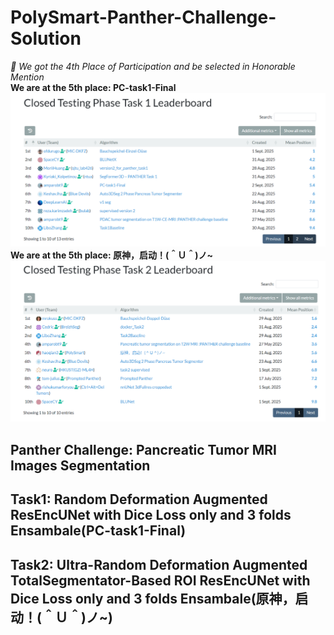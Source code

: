 # PolySmart-Panther-Challenge-Solution
*🎉 We got the 4th Place of Participation and be selected in Honorable Mention*<br>
**We are at the 5th place: PC-task1-Final**
**![Leader Board of Task1](https://github.com/DumanHaoqian/PolySmart-Panther-Challenge-Solution/blob/main/Images/LB1.png)**<br>
**We are at the 5th place: 原神，启动！(＾Ｕ＾)ノ~**
**![Leader Board of Task2](https://github.com/DumanHaoqian/PolySmart-Panther-Challenge-Solution/blob/main/Images/LB2.png)**<br>

## Panther Challenge: Pancreatic Tumor MRI Images Segmentation

## Task1: Random Deformation Augmented ResEncUNet with Dice Loss only and 3 folds Ensambale(PC-task1-Final)


## Task2: Ultra-Random Deformation Augmented TotalSegmentator-Based ROI ResEncUNet with Dice Loss only and 3 folds Ensambale(原神，启动！(＾Ｕ＾)ノ~)



